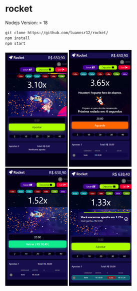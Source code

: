 # rocket

Nodejs Version: > 18

`git clone https://github.com/luannsr12/rocket/` <br />
`npm install` <br />
`npm start`

<p float="left">
  <img width="200" src="frontend/images/1.png">
  <img width="200" src="frontend/images/2.png">
  <img width="200" src="frontend/images/3.png">
  <img width="200" src="frontend/images/4.png">
</p>
